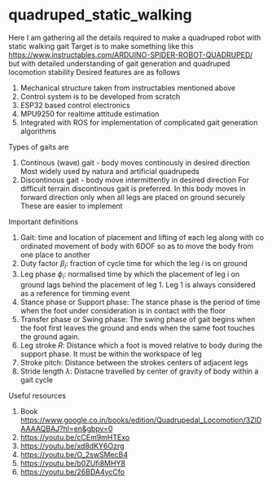 # quadruped_static_walking
Here I am gathering all the details required to make a quadruped robot with static walking gait
Target is to make something like this https://www.instructables.com/ARDUINO-SPIDER-ROBOT-QUADRUPED/
but with detailed understanding of gait generation and quadruped locomotion stability
Desired features are as follows
1) Mechanical structure taken from instructables mentioned above
2) Control system is to be developed from scratch
3) ESP32 based control electronics
4) MPU9250 for realtime attitude estimation
5) Integrated with ROS for implementation of complicated gait generation algorithms

Types of gaits are
1) Continous (wave) gait - body moves continously in desired direction
Most widely used by natura and artificial quadrupeds
2) Discontinous gait - body move intermittently in desired direction
For difficult terrain discontinous gait is preferred.
In this body moves in forward direction only when all legs are placed on ground securely
These are easier to implement

Important definitions
1) Gait: time and location of placement and lifting of each leg along with co ordinated movement of body with 6DOF so as to move the body from one place to another
2) Duty factor $\beta_i$: fraction of cycle time for which the leg $i$ is on ground
3) Leg phase $\phi_i$: normalised time by which the placement of leg i on ground lags behind the placement of leg 1. Leg 1 is always considered as a reference for timming event
4) Stance phase or Support phase: The stance phase is the period of time when the foot under consideration is in contact with the floor
5) Transfer phase or Swing phase: The swing phase of gait begins when the foot first leaves the ground and ends when the same foot touches the ground again.
6) Leg stroke $R$: Distance which a foot is moved relative to body during the support phase. It must be within the workspace of leg
7) Stroke pitch: Distance between the strokes centers of adjacent legs
8) Stride length $\lambda$: Distacne travelled by center of gravity of body within a gait cycle


Useful resources
1) Book https://www.google.co.in/books/edition/Quadrupedal_Locomotion/3ZlDAAAAQBAJ?hl=en&gbpv=0
2) https://youtu.be/cCEm9mHTExo
3) https://youtu.be/xd8dKY6Ozrg
4) https://youtu.be/O_2swSMecB4
5) https://youtu.be/b0ZUfi8MHY8
6) https://youtu.be/26BDA4ycCfo
